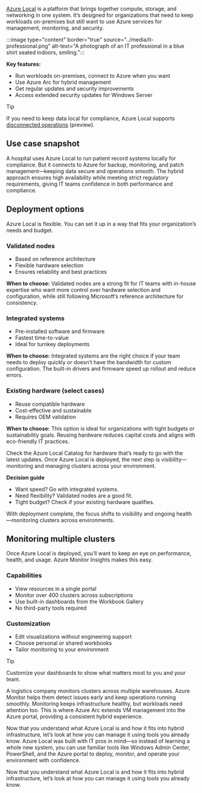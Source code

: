 [Azure Local](/azure/azure-local/overview) is a platform that brings together compute, storage, and networking in one system. It’s designed for organizations that need to keep workloads on-premises but still want to use Azure services for management, monitoring, and security.

:::image type="content" border="true" source="../media/it-professional.png" alt-text="A photograph of an IT professional in a blue shirt seated indoors, smiling.":::

**Key features:**

- Run workloads on-premises, connect to Azure when you want  
- Use Azure Arc for hybrid management  
- Get regular updates and security improvements  
- Access extended security updates for Windows Server  

> [!TIP]
> If you need to keep data local for compliance, Azure Local supports [disconnected operations](/azure/azure-local/manage/disconnected-operations-overview) (preview).

## Use case snapshot

A hospital uses Azure Local to run patient record systems locally for compliance. But it connects to Azure for backup, monitoring, and patch management—keeping data secure and operations smooth. The hybrid approach ensures high availability while meeting strict regulatory requirements, giving IT teams confidence in both performance and compliance.


## Deployment options

Azure Local is flexible. You can set it up in a way that fits your organization’s needs and budget.

### Validated nodes

- Based on reference architecture  
- Flexible hardware selection  
- Ensures reliability and best practices  

**When to choose:** Validated nodes are a strong fit for IT teams with in-house expertise who want more control over hardware selection and configuration, while still following Microsoft’s reference architecture for consistency.

### Integrated systems

- Pre-installed software and firmware  
- Fastest time-to-value  
- Ideal for turnkey deployments  

**When to choose:** Integrated systems are the right choice if your team needs to deploy quickly or doesn’t have the bandwidth for custom configuration. The built-in drivers and firmware speed up rollout and reduce errors.

### Existing hardware (select cases)

- Reuse compatible hardware  
- Cost-effective and sustainable  
- Requires OEM validation  

**When to choose:** This option is ideal for organizations with tight budgets or sustainability goals. Reusing hardware reduces capital costs and aligns with eco-friendly IT practices.


Check the Azure Local Catalog for hardware that’s ready to go with the latest updates. Once Azure Local is deployed, the next step is visibility—monitoring and managing clusters across your environment.

**Decision guide**

- Want speed? Go with integrated systems.  
- Need flexibility? Validated nodes are a good fit.  
- Tight budget? Check if your existing hardware qualifies.  

With deployment complete, the focus shifts to visibility and ongoing health—monitoring clusters across environments.

## Monitoring multiple clusters

Once Azure Local is deployed, you’ll want to keep an eye on performance, health, and usage. Azure Monitor Insights makes this easy.

### Capabilities

- View resources in a single portal  
- Monitor over 400 clusters across subscriptions  
- Use built-in dashboards from the Workbook Gallery  
- No third-party tools required  

### Customization

- Edit visualizations without engineering support  
- Choose personal or shared workbooks  
- Tailor monitoring to your environment  

> [!TIP]
> Customize your dashboards to show what matters most to you and your team.

A logistics company monitors clusters across multiple warehouses. Azure Monitor helps them detect issues early and keep operations running smoothly. Monitoring keeps infrastructure healthy, but workloads need attention too. This is where Azure Arc extends VM management into the Azure portal, providing a consistent hybrid experience.

Now that you understand what Azure Local is and how it fits into hybrid infrastructure, let’s look at how you can manage it using tools you already know. Azure Local was built with IT pros in mind—so instead of learning a whole new system, you can use familiar tools like Windows Admin Center, PowerShell, and the Azure portal to deploy, monitor, and operate your environment with confidence. 

Now that you understand what Azure Local is and how it fits into hybrid infrastructure, let’s look at how you can manage it using tools you already know.